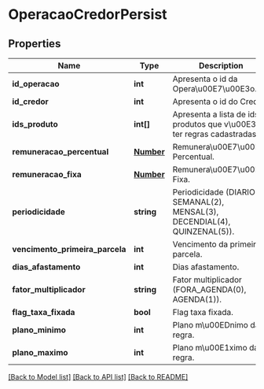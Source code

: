 # OperacaoCredorPersist

## Properties
Name | Type | Description | Notes
------------ | ------------- | ------------- | -------------
**id_operacao** | **int** | Apresenta o id da Opera\u00E7\u00E3o. | [optional] 
**id_credor** | **int** | Apresenta o id do Credor. | [optional] 
**ids_produto** | **int[]** | Apresenta a lista de ids produtos que v\u00E3o ter regras cadastradas. | [optional] 
**remuneracao_percentual** | [**Number**](Number.md) | Remunera\u00E7\u00E3o Percentual. | [optional] 
**remuneracao_fixa** | [**Number**](Number.md) | Remunera\u00E7\u00E3o Fixa. | [optional] 
**periodicidade** | **string** | Periodicidade (DIARIO(1), SEMANAL(2), MENSAL(3), DECENDIAL(4), QUINZENAL(5)). | [optional] 
**vencimento_primeira_parcela** | **int** | Vencimento da primeira parcela. | [optional] 
**dias_afastamento** | **int** | Dias afastamento. | [optional] 
**fator_multiplicador** | **string** | Fator multiplicador (FORA_AGENDA(0), AGENDA(1)). | [optional] 
**flag_taxa_fixada** | **bool** | Flag taxa fixada. | [optional] 
**plano_minimo** | **int** | Plano m\u00EDnimo da regra. | [optional] 
**plano_maximo** | **int** | Plano m\u00E1ximo da regra. | [optional] 

[[Back to Model list]](../README.md#documentation-for-models) [[Back to API list]](../README.md#documentation-for-api-endpoints) [[Back to README]](../README.md)


